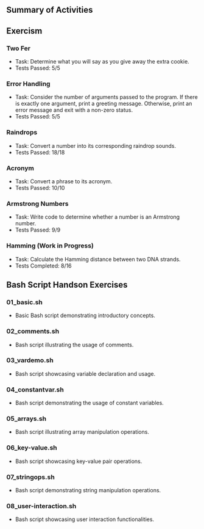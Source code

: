 ## Summary of Activities

## Exercism

### Two Fer
- Task: Determine what you will say as you give away the extra cookie.
- Tests Passed: 5/5

### Error Handling
- Task: Consider the number of arguments passed to the program. If there is exactly one argument, print a greeting message. Otherwise, print an error message and exit with a non-zero status.
- Tests Passed: 5/5

### Raindrops
- Task: Convert a number into its corresponding raindrop sounds.
- Tests Passed: 18/18

### Acronym
- Task: Convert a phrase to its acronym.
- Tests Passed: 10/10

### Armstrong Numbers
- Task: Write code to determine whether a number is an Armstrong number.
- Tests Passed: 9/9

### Hamming (Work in Progress)
- Task: Calculate the Hamming distance between two DNA strands.
- Tests Completed: 8/16


## Bash Script Handson Exercises

### 01_basic.sh
- Basic Bash script demonstrating introductory concepts.

### 02_comments.sh
- Bash script illustrating the usage of comments.

### 03_vardemo.sh
- Bash script showcasing variable declaration and usage.

### 04_constantvar.sh
- Bash script demonstrating the usage of constant variables.

### 05_arrays.sh
- Bash script illustrating array manipulation operations.

### 06_key-value.sh
- Bash script showcasing key-value pair operations.

### 07_stringops.sh
- Bash script demonstrating string manipulation operations.

### 08_user-interaction.sh
- Bash script showcasing user interaction functionalities.

